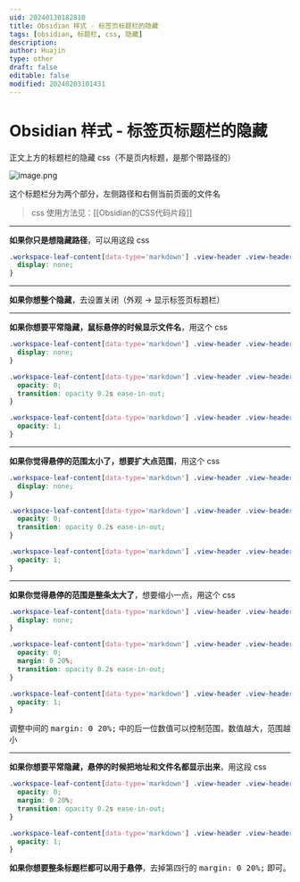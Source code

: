 ```yaml
---
uid: 20240130182810
title: Obsidian 样式 - 标签页标题栏的隐藏
tags: [obsidian, 标题栏, css, 隐藏]
description: 
author: Huajin
type: other
draft: false
editable: false
modified: 20240203101431
---
```


# Obsidian 样式 - 标签页标题栏的隐藏

正文上方的标题栏的隐藏 css（不是页内标题，是那个带路径的）

![image.png](https://cdn.pkmer.cn/images/20240130183105.png!pkmer)

这个标题栏分为两个部分，左侧路径和右侧当前页面的文件名

> css 使用方法见：[[Obsidian的CSS代码片段]]

---

**如果你只是想隐藏路径**，可以用这段 css

```css
.workspace-leaf-content[data-type='markdown'] .view-header .view-header-title-container .view-header-title-parent {
  display: none;
}
```

---

**如果你想整个隐藏**，去设置关闭（外观 -> 显示标签页标题栏）

---

**如果你想要平常隐藏，鼠标悬停的时候显示文件名**，用这个 css

```css
.workspace-leaf-content[data-type='markdown'] .view-header .view-header-title-container .view-header-title-parent {
  display: none;
}

.workspace-leaf-content[data-type='markdown'] .view-header .view-header-title-container .view-header-title {
  opacity: 0;
  transition: opacity 0.2s ease-in-out;
}

.workspace-leaf-content[data-type='markdown'] .view-header .view-header-title-container .view-header-title:hover {
  opacity: 1;
}
```

---

**如果你觉得悬停的范围太小了，想要扩大点范围**，用这个 css

```css
.workspace-leaf-content[data-type='markdown'] .view-header .view-header-title-container .view-header-title-parent {
  display: none;
}

.workspace-leaf-content[data-type='markdown'] .view-header .view-header-title-container {
  opacity: 0;
  transition: opacity 0.2s ease-in-out;
}

.workspace-leaf-content[data-type='markdown'] .view-header .view-header-title-container:hover {
  opacity: 1;
}
```

---

**如果你觉得悬停的范围是整条太大了**，想要缩小一点，用这个 css

```css
.workspace-leaf-content[data-type='markdown'] .view-header .view-header-title-container .view-header-title-parent {
  display: none;
}

.workspace-leaf-content[data-type='markdown'] .view-header .view-header-title-container {
  opacity: 0;
  margin: 0 20%;
  transition: opacity 0.2s ease-in-out;
}

.workspace-leaf-content[data-type='markdown'] .view-header .view-header-title-container:hover {
  opacity: 1;
}
```

调整中间的 <kbd>margin: 0 20%;</kbd> 中的后一位数值可以控制范围，数值越大，范围越小

---

**如果你想要平常隐藏，悬停的时候把地址和文件名都显示出来**，用这段 css

```css
.workspace-leaf-content[data-type='markdown'] .view-header .view-header-title-container {
  opacity: 0;
  margin: 0 20%;
  transition: opacity 0.2s ease-in-out;
}

.workspace-leaf-content[data-type='markdown'] .view-header .view-header-title-container:hover {
  opacity: 1;
}
```
**如果你想要整条标题栏都可以用于悬停**，去掉第四行的 <kbd>margin: 0 20%;</kbd> 即可。